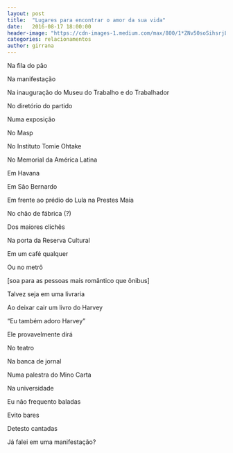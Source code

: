 ```yaml
---
layout: post
title:  "Lugares para encontrar o amor da sua vida"
date:   2016-08-17 18:00:00
header-image: "https://cdn-images-1.medium.com/max/800/1*ZNv50soSihsrjL54GHT7Hg.jpeg"
categories: relacionamentos
author: girrana
---
```

Na fila do pão

Na manifestação

Na inauguração do Museu do Trabalho e do Trabalhador

No diretório do partido


Numa exposição

No Masp

No Instituto Tomie Ohtake 

No Memorial da América Latina


Em Havana

Em São Bernardo

Em frente ao prédio do Lula na Prestes Maia

No chão de fábrica (?)


Dos maiores clichês

Na porta da Reserva Cultural

Em um café qualquer 

Ou no metrô 

 [soa para as pessoas mais romântico que ônibus]
 
 
Talvez seja em uma livraria

Ao deixar cair um livro do Harvey

 “Eu também adoro Harvey”
 
 Ele provavelmente dirá
 
 
No teatro

Na banca de jornal 

Numa palestra do Mino Carta

Na universidade


Eu não frequento baladas

Evito bares

Detesto cantadas

Já falei em uma manifestação?
